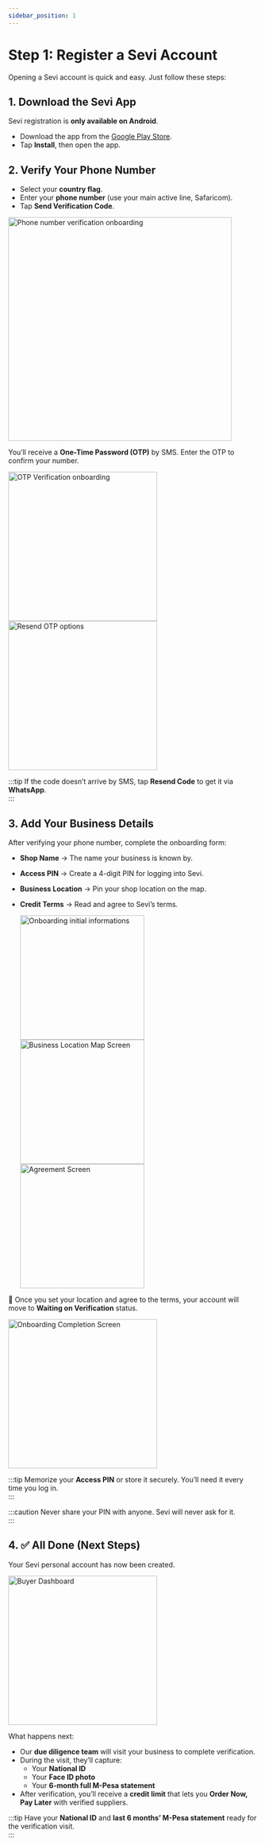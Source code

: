 ```yaml
---
sidebar_position: 1
---
```


# Step 1: Register a Sevi Account

Opening a Sevi account is quick and easy. Just follow these steps:  


## 1. Download the Sevi App
Sevi registration is **only available on Android**.  

- Download the app from the [Google Play Store](https://app.sevi.io).  
- Tap **Install**, then open the app.  


## 2. Verify Your Phone Number
- Select your **country flag**.  
- Enter your **phone number** (use your main active line, Safaricom).  
- Tap **Send Verification Code**.  

<img src="/buyer/001.png" alt="Phone number verification onboarding" width="450"/>  

You’ll receive a **One-Time Password (OTP)** by SMS. Enter the OTP to confirm your number.  

<img src="/buyer/002.png" alt="OTP Verification onboarding" width="300"/>  
<img src="/buyer/003.png" alt="Resend OTP options" width="300"/>  

:::tip
If the code doesn’t arrive by SMS, tap **Resend Code** to get it via **WhatsApp**.  
:::


## 3. Add Your Business Details
After verifying your phone number, complete the onboarding form:  

- **Shop Name** → The name your business is known by.  
- **Access PIN** → Create a 4-digit PIN for logging into Sevi.  
- **Business Location** → Pin your shop location on the map.  
- **Credit Terms** → Read and agree to Sevi’s terms.  


  <img src="/buyer/004.png" alt="Onboarding initial informations" width="250"/>  
  <img src="/buyer/005.png" alt="Business Location Map Screen" width="250"/>  
  <img src="/buyer/006.png" alt="Agreement Screen" width="250"/>  
  

📍 Once you set your location and agree to the terms, your account will move to **Waiting on Verification** status.  

<img src="/buyer/007.png" alt="Onboarding Completion Screen" width="300"/>  

:::tip
Memorize your **Access PIN** or store it securely. You’ll need it every time you log in.  
:::

:::caution
Never share your PIN with anyone. Sevi will never ask for it.  
:::


## 4. ✅ All Done (Next Steps)
Your Sevi personal account has now been created.  

<img src="/buyer/008.png" alt="Buyer Dashboard" width="300"/>  

What happens next:  
- Our **due diligence team** will visit your business to complete verification.  
- During the visit, they’ll capture:  
  - Your **National ID**  
  - Your **Face ID photo**  
  - Your **6-month full M-Pesa statement**  
- After verification, you’ll receive a **credit limit** that lets you **Order Now, Pay Later** with verified suppliers.  

:::tip
Have your **National ID** and **last 6 months’ M-Pesa statement** ready for the verification visit.  
:::
